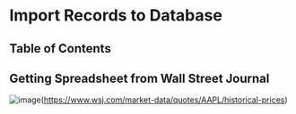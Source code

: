 # Import Records to Database

## Table of Contents

## Getting Spreadsheet from Wall Street Journal

![image](https://user-images.githubusercontent.com/35042430/177369081-9f049753-d198-45ab-94f5-135b826d082e.png)(https://www.wsj.com/market-data/quotes/AAPL/historical-prices)
